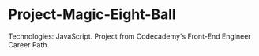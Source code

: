 # Project-Magic-Eight-Ball
Technologies: JavaScript.  Project from Codecademy's Front-End Engineer Career Path.
